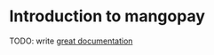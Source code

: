 # Introduction to mangopay

TODO: write [great documentation](http://jacobian.org/writing/great-documentation/what-to-write/)
